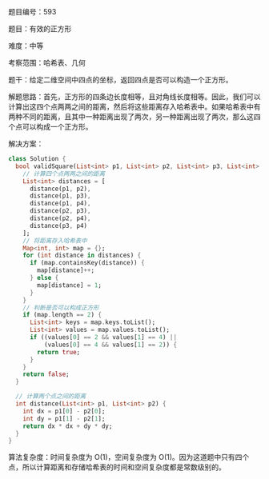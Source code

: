 题目编号：593

题目：有效的正方形

难度：中等

考察范围：哈希表、几何

题干：给定二维空间中四点的坐标，返回四点是否可以构造一个正方形。

解题思路：首先，正方形的四条边长度相等，且对角线长度相等。因此，我们可以计算出这四个点两两之间的距离，然后将这些距离存入哈希表中。如果哈希表中有两种不同的距离，且其中一种距离出现了两次，另一种距离出现了两次，那么这四个点可以构成一个正方形。

解决方案：

```dart
class Solution {
  bool validSquare(List<int> p1, List<int> p2, List<int> p3, List<int> p4) {
    // 计算四个点两两之间的距离
    List<int> distances = [
      distance(p1, p2),
      distance(p1, p3),
      distance(p1, p4),
      distance(p2, p3),
      distance(p2, p4),
      distance(p3, p4)
    ];
    // 将距离存入哈希表中
    Map<int, int> map = {};
    for (int distance in distances) {
      if (map.containsKey(distance)) {
        map[distance]++;
      } else {
        map[distance] = 1;
      }
    }
    // 判断是否可以构成正方形
    if (map.length == 2) {
      List<int> keys = map.keys.toList();
      List<int> values = map.values.toList();
      if ((values[0] == 2 && values[1] == 4) ||
          (values[0] == 4 && values[1] == 2)) {
        return true;
      }
    }
    return false;
  }

  // 计算两个点之间的距离
  int distance(List<int> p1, List<int> p2) {
    int dx = p1[0] - p2[0];
    int dy = p1[1] - p2[1];
    return dx * dx + dy * dy;
  }
}
```

算法复杂度：时间复杂度为 O(1)，空间复杂度为 O(1)。因为这道题中只有四个点，所以计算距离和存储哈希表的时间和空间复杂度都是常数级别的。